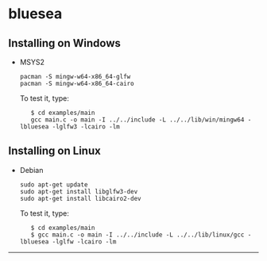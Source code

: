 # bluesea

## Installing on Windows

- MSYS2

   ```
   pacman -S mingw-w64-x86_64-glfw
   pacman -S mingw-w64-x86_64-cairo
   ```
   To test it, type:

   ```
      $ cd examples/main
      gcc main.c -o main -I ../../include -L ../../lib/win/mingw64 -lbluesea -lglfw3 -lcairo -lm
   ```

## Installing on Linux

- Debian

   ```
   sudo apt-get update
   sudo apt-get install libglfw3-dev
   sudo apt-get install libcairo2-dev
   ```

   To test it, type:

   ```
      $ cd examples/main
      $ gcc main.c -o main -I ../../include -L ../../lib/linux/gcc -lbluesea -lglfw -lcairo -lm
   ```

---
